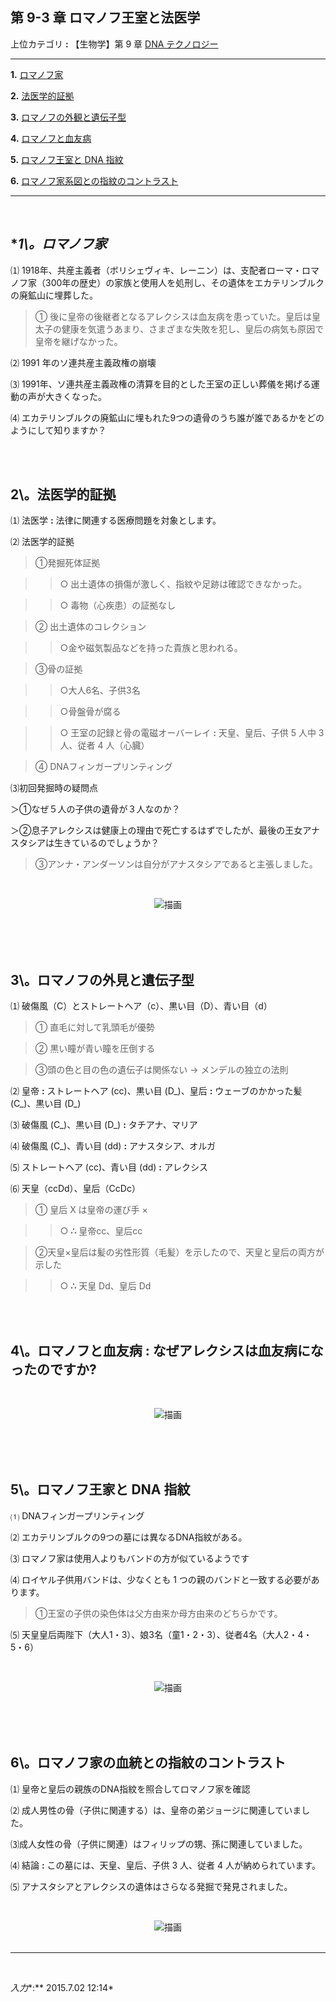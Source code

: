 ## **第 9-3 章** **ロマノフ王室と法医学**

上位カテゴリ **:** 【生物学】第 9 章 [DNA テクノロジー](https://jb243.github.io/pages/5077)

---

**1.** [ロマノフ家](#1-ロマノフ家)

**2.** [法医学的証拠](#2-法医学的証拠)

**3.** [ロマノフの外観と遺伝子型](#3-romanov-s-外観と遺伝子型)

**4.** [ロマノフと血友病](#4-ロマノフと血友病-なぜアレクシスは血友病になったのか)

**5.** [ロマノフ王室と DNA 指紋](#5-romanov-royal-and-dna-fingerprint)

**6.** [ロマノフ家系図との指紋のコントラスト](#6-fingerprint-contrast-woth-romanov-pedigree)

---

<br>

## **1\。ロマノフ家*​​

⑴ 1918年、共産主義者（ボリシェヴィキ、レーニン）は、支配者ローマ・ロマノフ家（300年の歴史）の家族と使用人を処刑し、その遺体をエカテリンブルクの廃鉱山に埋葬した。

> ① 後に皇帝の後継者となるアレクシスは血友病を患っていた。皇后は皇太子の健康を気遣うあまり、さまざまな失敗を犯し、皇后の病気も原因で皇帝を継げなかった。

⑵ 1991 年のソ連共産主義政権の崩壊

⑶ 1991年、ソ連共産主義政権の清算を目的とした王室の正しい葬儀を掲げる運動の声が大きくなった。

⑷ エカテリンブルクの廃鉱山に埋もれた9つの遺骨のうち誰が誰であるかをどのようにして知りますか？

<br>

<br>

## **2\。法医学的証拠**

⑴ 法医学 **:** 法律に関連する医療問題を対象とします。

⑵ 法医学的証拠

> ①発掘死体証拠

>> ○ 出土遺体の損傷が激しく、指紋や足跡は確認できなかった。

>> ○ 毒物（心疾患）の証拠なし

> ② 出土遺体のコレクション

>>○金や磁気製品などを持った貴族と思われる。

> ③骨の証拠

>> ○大人6名、子供3名

>> ○骨盤骨が腐る

>> ○ 王室の記録と骨の電磁オーバーレイ **:** 天皇、皇后、子供 5 人中 3 人、従者 4 人（心臓）

> ④ DNAフィンガープリンティング

⑶初回発掘時の疑問点

＞①なぜ５人の子供の遺骨が３人なのか？

＞②息子アレクシスは健康上の理由で死亡するはずでしたが、最後の王女アナスタシアは生きているのでしょうか？

> ③アンナ・アンダーソンは自分がアナスタシアであると主張しました。

<br><center><img src="https://img1.daumcdn.net/thumb/R1280x0/?scode=mtistory2&fname=https://blog.kakaocdn.net/dn/BF2AO/btrzYFaP0x6/DKjX1EGuuSvXyjY5gQS0L0/img. jpg" alt="描画" /></center><br>

<br>

<br>

## **3\。ロマノフの外見と遺伝子型**

⑴ 破傷風（C）とストレートヘア（c）、黒い目（D）、青い目（d）

> ① 直毛に対して乳頭毛が優勢

> ② 黒い瞳が青い瞳を圧倒する

> ③頭の色と目の色の遺伝子は関係ない → メンデルの独立の法則

⑵ 皇帝 **:** ストレートヘア (cc)、黒い目 (D\_)、皇后 **:** ウェーブのかかった髪 (C\_)、黒い目 (D\_)

⑶ 破傷風 (C\_)、黒い目 (D\_) **:** タチアナ、マリア

⑷ 破傷風 (C\_)、青い目 (dd) **:** アナスタシア、オルガ

⑸ ストレートヘア (cc)、青い目 (dd) **:** アレクシス

⑹ 天皇（ccDd）、皇后（CcDc）

> ① 皇后 X は皇帝の運び手 ×

>> ○ **∴** 皇帝cc、皇后cc

> ②天皇×皇后は髪の劣性形質（毛髪）を示したので、天皇と皇后の両方が示した

>> ○ **∴** 天皇 Dd、皇后 Dd

<br>

<br>

## **4\。ロマノフと血友病 : なぜアレクシスは血友病になったのですか?**

<br><center><img src="https://img1.daumcdn.net/thumb/R1280x0/?scode=mtistory2&fname=https://blog.kakaocdn.net/dn/bQ56pA/btrzY0kOjXj/xjlMnkPHfOkshHkYaxfb1K/img. png" alt="描画" /></center><br>

<br>

<br>

## **5\。ロマノフ王家と DNA 指紋**

⑴ DNAフィンガープリンティング

⑵ エカテリンブルクの9つの墓には異なるDNA指紋がある。

⑶ ロマノフ家は使用人よりもバンドの方が似ているようです

⑷ ロイヤル子供用バンドは、少なくとも 1 つの親のバンドと一致する必要があります。

> ①王室の子供の染色体は父方由来か母方由来のどちらかです。

⑸ 天皇皇后両陛下（大人1・3）、娘3名（童1・2・3）、従者4名（大人2・4・5・6）

<br><center><img src="https://img1.daumcdn.net/thumb/R1280x0/?scode=mtistory2&fname=https://blog.kakaocdn.net/dn/cM1cSX/btrzUAm9d5x/V6uYmCAbDCr75mUDIGcakk/img. png" alt="描画" /></center><br>

<br>

<br>

## **6\。ロマノフ家の血統との指紋のコントラスト**

⑴ 皇帝と皇后の親族のDNA指紋を照合してロマノフ家を確認

⑵ 成人男性の骨（子供に関連する）は、皇帝の弟ジョージに関連していました。

⑶成人女性の骨（子供に関連）はフィリップの甥、孫に関連していました。

⑷ 結論 **:** この墓には、天皇、皇后、子供 3 人、従者 4 人が納められています。

⑸ アナスタシアとアレクシスの遺体はさらなる発掘で発見されました。

<br><center><img src="https://img1.daumcdn.net/thumb/R1280x0/?scode=mtistory2&fname=https://blog.kakaocdn.net/dn/6tMvq/btrz34mcCAw/3HFKld7grIfpYKoTk8eA61/img. jpg" alt="描画" /></center><br>

---

<br>

*入力**:** 2015.7.02 12:14*
